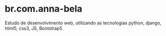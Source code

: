 # br.com.anna-bela
Estudo de desenvolvimento web, utilizando as tecnologias python, django, html5, css3, JS, Bootstrap5
